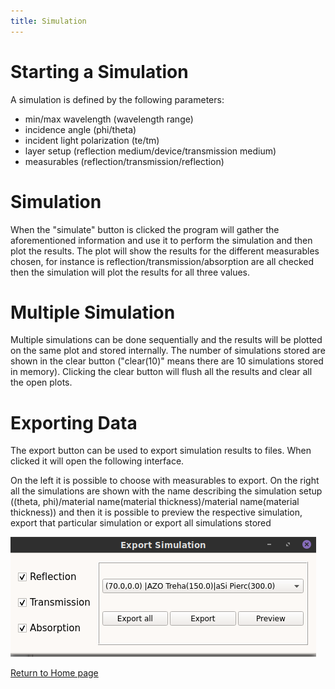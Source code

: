 ```yaml
---
title: Simulation
---
```


# Starting a Simulation

A simulation is defined by the following parameters:

- min/max wavelength (wavelength range)
- incidence angle (phi/theta)
- incident light polarization (te/tm)
- layer setup (reflection medium/device/transmission medium)
- measurables (reflection/transmission/reflection)

# Simulation

When the "simulate" button is clicked the program will gather the
aforementioned information and use it to perform the simulation and then plot
the results. The plot will show the results for the different measurables
chosen, for instance is reflection/transmission/absorption are all checked then
the simulation will plot the results for all three values.

# Multiple Simulation

Multiple simulations can be done sequentially and the results will be plotted
on the same plot and stored internally. The number of simulations stored are
shown in the clear button ("clear(10)" means there are 10 simulations stored in
memory). Clicking the clear button will flush all the results and clear all the
open plots.

# Exporting Data

The export button can be used to export simulation results to files. When
clicked it will open the following interface.

On the left it is possible to choose with measurables to export. On the right
all the simulations are shown with the name describing the simulation setup
((theta, phi)/material name(material thickness)/material name(material
thickness)) and then it is possible to preview the respective simulation,
export that particular simulation or export all simulations stored

![Export](export.png)

[Return to Home page](help.html)
